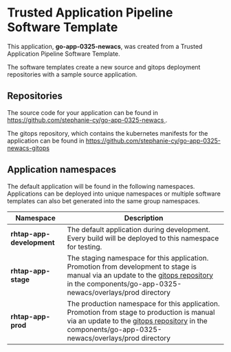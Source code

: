 # Trusted Application Pipeline Software Template

This application, **go-app-0325-newacs**, was created from a Trusted Application Pipeline Software Template.

The software templates create a new source and gitops deployment repositories with a sample source application. 

## Repositories

The source code for your application can be found in [https://github.com/stephanie-cy/go-app-0325-newacs ](https://github.com/stephanie-cy/go-app-0325-newacs ).
 
The gitops repository, which contains the kubernetes manifests for the application can be found in 
[https://github.com/stephanie-cy/go-app-0325-newacs-gitops ](https://github.com/stephanie-cy/go-app-0325-newacs-gitops ) 

## Application namespaces 

The default application will be found in the following namespaces. Applications can be deployed into unique namespaces or multiple software templates can also bet generated into the same group namespaces.  

|  Namespace   |  Description   |  
| -------- | -------- |   
| **rhtap-app-development** | The default application during development. Every build will be deployed to this namespace for testing. | 
| **rhtap-app-stage** | The staging namespace for this application. Promotion from development to stage is manual via an update to the [gitops repository](https://github.com/stephanie-cy/go-app-0325-newacs-gitops ) in the components/go-app-0325-newacs/overlays/prod directory |  
| **rhtap-app-prod** | The production namespace for this application. Promotion from stage to production is manual via an update to the [gitops repository](https://github.com/stephanie-cy/go-app-0325-newacs-gitops ) in the components/go-app-0325-newacs/overlays/prod directory | 